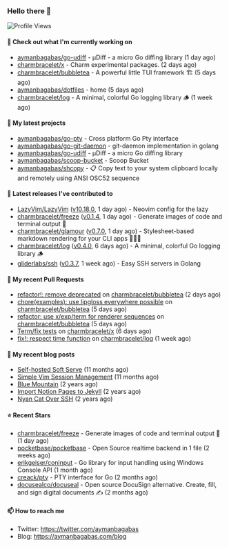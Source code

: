 ### Hello there 👋

![Profile Views](https://komarev.com/ghpvc/?username=aymanbagabas&label=PROFILE+VIEWS)

#### 👷 Check out what I'm currently working on

- [aymanbagabas/go-udiff](https://github.com/aymanbagabas/go-udiff) - µDiff - a micro Go diffing library (1 day ago)
- [charmbracelet/x](https://github.com/charmbracelet/x) - Charm experimental packages. (2 days ago)
- [charmbracelet/bubbletea](https://github.com/charmbracelet/bubbletea) - A powerful little TUI framework 🏗 (5 days ago)
- [aymanbagabas/dotfiles](https://github.com/aymanbagabas/dotfiles) - home (5 days ago)
- [charmbracelet/log](https://github.com/charmbracelet/log) - A minimal, colorful Go logging library 🪵 (1 week ago)

#### 🌱 My latest projects

- [aymanbagabas/go-pty](https://github.com/aymanbagabas/go-pty) - Cross platform Go Pty interface
- [aymanbagabas/go-git-daemon](https://github.com/aymanbagabas/go-git-daemon) - git-daemon implementation in golang
- [aymanbagabas/go-udiff](https://github.com/aymanbagabas/go-udiff) - µDiff - a micro Go diffing library
- [aymanbagabas/scoop-bucket](https://github.com/aymanbagabas/scoop-bucket) - Scoop Bucket
- [aymanbagabas/shcopy](https://github.com/aymanbagabas/shcopy) - 📋 Copy text to your system clipboard locally and remotely using ANSI OSC52 sequence

#### 🔭 Latest releases I've contributed to

- [LazyVim/LazyVim](https://github.com/LazyVim/LazyVim) ([v10.18.0](https://github.com/LazyVim/LazyVim/releases/tag/v10.18.0), 1 day ago) - Neovim config for the lazy
- [charmbracelet/freeze](https://github.com/charmbracelet/freeze) ([v0.1.4](https://github.com/charmbracelet/freeze/releases/tag/v0.1.4), 1 day ago) - Generate images of code and terminal output 📸
- [charmbracelet/glamour](https://github.com/charmbracelet/glamour) ([v0.7.0](https://github.com/charmbracelet/glamour/releases/tag/v0.7.0), 1 day ago) - Stylesheet-based markdown rendering for your CLI apps 💇🏻‍♀️
- [charmbracelet/log](https://github.com/charmbracelet/log) ([v0.4.0](https://github.com/charmbracelet/log/releases/tag/v0.4.0), 6 days ago) - A minimal, colorful Go logging library 🪵
- [gliderlabs/ssh](https://github.com/gliderlabs/ssh) ([v0.3.7](https://github.com/gliderlabs/ssh/releases/tag/v0.3.7), 1 week ago) - Easy SSH servers in Golang

#### 🔨 My recent Pull Requests

- [refactor!: remove deprecated](https://github.com/charmbracelet/bubbletea/pull/965) on [charmbracelet/bubbletea](https://github.com/charmbracelet/bubbletea) (2 days ago)
- [chore(examples): use lipgloss everywhere possible](https://github.com/charmbracelet/bubbletea/pull/963) on [charmbracelet/bubbletea](https://github.com/charmbracelet/bubbletea) (5 days ago)
- [refactor: use x/exp/term for renderer sequences](https://github.com/charmbracelet/bubbletea/pull/962) on [charmbracelet/bubbletea](https://github.com/charmbracelet/bubbletea) (5 days ago)
- [Term/fix tests](https://github.com/charmbracelet/x/pull/52) on [charmbracelet/x](https://github.com/charmbracelet/x) (6 days ago)
- [fix!: respect time function](https://github.com/charmbracelet/log/pull/115) on [charmbracelet/log](https://github.com/charmbracelet/log) (1 week ago)

#### 📜 My recent blog posts

- [Self-hosted Soft Serve](https://aymanbagabas.com/blog/2023/04/28/self-hosted-soft-serve.html) (11 months ago)
- [Simple Vim Session Management](https://aymanbagabas.com/blog/2023/04/13/simple-vim-session-management.html) (11 months ago)
- [Blue Mountain](https://aymanbagabas.com/blog/2022/06/02/blue-mountain.html) (2 years ago)
- [Import Notion Pages to Jekyll](https://aymanbagabas.com/blog/2022/03/29/import-notion-pages-to-jekyll.html) (2 years ago)
- [Nyan Cat Over SSH](https://aymanbagabas.com/blog/2022/03/25/nyan-cat-over-ssh.html) (2 years ago)

#### ⭐ Recent Stars

- [charmbracelet/freeze](https://github.com/charmbracelet/freeze) - Generate images of code and terminal output 📸 (1 day ago)
- [pocketbase/pocketbase](https://github.com/pocketbase/pocketbase) - Open Source realtime backend in 1 file (2 weeks ago)
- [erikgeiser/coninput](https://github.com/erikgeiser/coninput) - Go library for input handling using Windows Console API (1 month ago)
- [creack/pty](https://github.com/creack/pty) - PTY interface for Go (2 months ago)
- [docusealco/docuseal](https://github.com/docusealco/docuseal) - Open source DocuSign alternative. Create, fill, and sign digital documents ✍️ (2 months ago)

#### 📫 How to reach me

- Twitter: https://twitter.com/aymanbagabas
- Blog: https://aymanbagabas.com/blog
